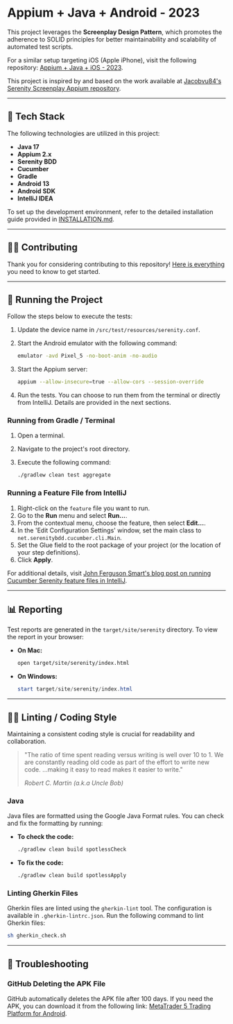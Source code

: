 # Appium + Java + Android - 2023

This project leverages the **Screenplay Design Pattern**, which promotes the
adherence to SOLID principles for better maintainability and scalability of
automated test scripts.

For a similar setup targeting iOS (Apple iPhone), visit the following
repository: [Appium + Java + iOS - 2023](https://github.com/AlexAndradeNet/appiumjavaios).

This project is inspired by and based on the work available
at [Jacobvu84's Serenity Screenplay Appium repository](https://github.com/Jacobvu84/serenity-screenplay-appium/).

---

## 🔧 Tech Stack

The following technologies are utilized in this project:

- **Java 17**
- **Appium 2.x**
- **Serenity BDD**
- **Cucumber**
- **Gradle**
- **Android 13**
- **Android SDK**
- **IntelliJ IDEA**

To set up the development environment, refer to the detailed installation guide
provided in [INSTALLATION.md](docs/INSTALLATION.md).

---

## 👍🏽 Contributing

Thank you for considering contributing to this
repository! [Here is everything](docs/CONTRIBUTE-java.md)
you need to know to get started.

---

## 🚀 Running the Project

Follow the steps below to execute the tests:

1. Update the device name in `/src/test/resources/serenity.conf`.
2. Start the Android emulator with the following command:

   ```bash
   emulator -avd Pixel_5 -no-boot-anim -no-audio
   ```

3. Start the Appium server:

   ```bash
   appium --allow-insecure=true --allow-cors --session-override
   ```

4. Run the tests. You can choose to run them from the terminal or directly from
   IntelliJ. Details are provided in the next sections.

### Running from Gradle / Terminal

1. Open a terminal.
2. Navigate to the project's root directory.
3. Execute the following command:

   ```bash
   ./gradlew clean test aggregate
   ```

### Running a Feature File from IntelliJ

1. Right-click on the `feature` file you want to run.
2. Go to the **Run** menu and select **Run...**.
3. From the contextual menu, choose the feature, then select **Edit...**.
4. In the 'Edit Configuration Settings' window, set the main class to
   `net.serenitybdd.cucumber.cli.Main`.
5. Set the Glue field to the root package of your project (or the location of
   your step definitions).
6. Click **Apply**.

For additional details,
visit [John Ferguson Smart's blog post on running Cucumber Serenity feature files in IntelliJ](https://johnfergusonsmart.com/running-cucumber-serenity-feature-files-directly-intellij/).

---

## 📊 Reporting

Test reports are generated in the `target/site/serenity` directory. To view the
report in your browser:

- **On Mac:**

  ```bash
  open target/site/serenity/index.html
  ```

- **On Windows:**

  ```powershell
  start target/site/serenity/index.html
  ```

---

## 💅🏽 Linting / Coding Style

Maintaining a consistent coding style is crucial for readability and
collaboration.

> "The ratio of time spent reading versus writing is well over 10 to 1. We are
> constantly reading old code as part of the effort to write new code. …making
> it
> easy to read makes it easier to write."
>
> _Robert C. Martin (a.k.a Uncle Bob)_

### Java

Java files are formatted using the Google Java Format rules. You can check and
fix the formatting by running:

- **To check the code:**

  ```bash
  ./gradlew clean build spotlessCheck
  ```

- **To fix the code:**

  ```bash
  ./gradlew clean build spotlessApply
  ```

### Linting Gherkin Files

Gherkin files are linted using the `gherkin-lint` tool. The configuration is
available in `.gherkin-lintrc.json`. Run the following command to lint Gherkin
files:

```bash
sh gherkin_check.sh
```

---

## 🐞 Troubleshooting

### GitHub Deleting the APK File

GitHub automatically deletes the APK file after 100 days. If you need the APK,
you can download it from the following
link: [MetaTrader 5 Trading Platform for Android](https://metatrader-5-trading-platform.en.softonic.com/android).
